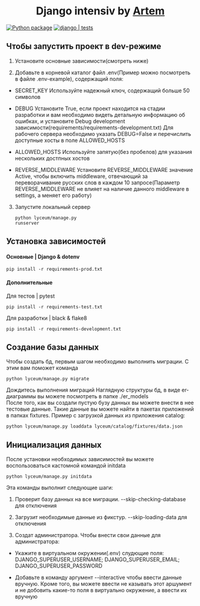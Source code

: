 <h1 align="center">Django intensiv by <a href="https://t.me/@artemstreeter" target="_blank">Artem</a> </h1>

[![Python package](https://github.com/ArtemVX/yandex_django/actions/workflows/python-package.yml/badge.svg)](https://github.com/ArtemVX/yandex_django/actions/workflows/python-package.yml)
[![django | tests](https://github.com/ArtemVX/yandex_django/actions/workflows/django-tests.yml/badge.svg)](https://github.com/ArtemVX/yandex_django/actions/workflows/django-tests.yml)


<h2>Чтобы запустить проект в dev-режиме</h2>

1. Установите основные зависимости(смотреть ниже)  <br>

2. Добавьте в корневой каталог файл .env(Пример можно посмотреть в файле .env-example), содержащий поля:

* SECRET_KEY Используйте надежный ключ, содержащий больше 50 символов

* DEBUG Установите True, если проект находится на стадии разработки и вам необходимо видеть детальную информацию об ошибках, и установите Debug development зависимости(requirements/requirements-development.txt) Для рабочего сервера необходимо указать DEBUG=False и перечислить доступные хосты в поле ALLOWED_HOSTS

* ALLOWED_HOSTS Используйте запятую(без пробелов) для указания нескольких достпных хостов

* REVERSE_MIDDLEWARE Установите REVERSE_MIDDLEWARE значение Active, чтобы включить middleware, отвечающий за переворачивание русских слов в каждом 10 запросе(Параметр REVERSE_MIDDLEWARE не влияет на наличие данного middleware в settings, а меняет его работу)

3. Запустите локальный сервер <pre><code>python lyceum/manage.py runserver</code></pre>


<h2>Установка зависимостей</h2>


<h4>Основные | Django & dotenv</h4>
<pre><code>pip install -r requirements-prod.txt</code></pre>

<h4>Дополнительные </h4>
Для тестов | pytest<pre><code>pip install -r requirements-test.txt</code></pre>
Для разработки | black & flake8 <pre><code>pip install -r requirements-development.txt</code></pre>

<h2>Создание базы данных</h2>
Чтобы создать бд, первым шагом необходимо выполнить миграции. С этим вам поможет команда<pre><code>python lyceum/manage.py migrate</code></pre>Дождитесь выполнения миграций
Наглядную структуры бд, в виде er-диаграммы вы можете посмотреть в папке ./er_models <br>
После того, как вы создали пустую бузу данных вы можете внести в нее тестовые данные. Такие данные вы можете найти в пакетах приложений в папках fixtures. Пример с загрузкой данных из приложения catalog: <pre><code>python lyceum/manage.py loaddata lyceum/catalog/fixtures/data.json</code></pre>

<h2>Инициализация данных</h2>
После установки необходимых зависимостей вы можете воспользоваться кастомной командой initdata<pre><code>python lyceum/manage.py initdata</code></pre>Эта команды выполнит следующие шаги:

1. Проверит базу данных на все миграции. --skip-checking-database для отключения

2. Загрузит необходимые данные из фикстур. --skip-loading-data для отключения

3. Создат администратора. Чтобы внести свои данные для администратора:

* Укажите в виртуальном окружении(.env) слудющие поля: DJANGO_SUPERUSER_USERNAME; DJANGO_SUPERUSER_EMAIL; DJANGO_SUPERUSER_PASSWORD

* Добавьте в команду аргумент --interactive чтобы ввести данные вручную. Кроме того, вы можете ввести не казывать этот аршумент и не добовить какие-то поля в виртуально окружение, а ввести их вручную